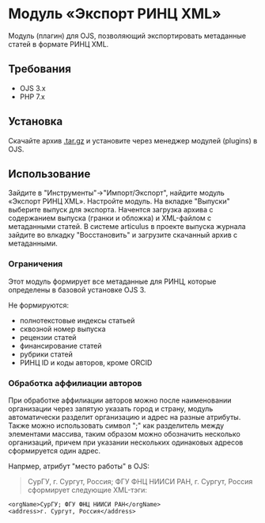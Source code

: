 # Модуль «Экспорт РИНЦ XML»

Модуль (плагин) для OJS, позволяющий экспортировать метаданные статей в формате РИНЦ XML.

## Требования

  - OJS 3.x
  - PHP 7.x

## Установка

Скачайте архив [.tar.gz](https://github.com/erikrause/RSCIExportOJSPlugin/releases/) и установите через менеджер модулей (plugins) в OJS.

## Использование

Зайдите в "Инструменты"->"Импорт/Экспорт", найдите модуль «Экспорт РИНЦ XML». Настройте модуль. На вкладке "Выпуски" выберите выпуск для экспорта. 
Начентся загрузка архива с содержанием выпуска (гранки и обложка) и XML-файлом с метаданными статей. В системе articulus в проекте выпуска журнала зайдите во влкадку "Восстановить" и загрузите скачанный архив с метаданными.

### Ограничения
Этот модуль формирует все метаданные для РИНЦ, которые определены в базовой установке OJS 3.

Не формируются:
  - полнотекстовые индексы статьей
  - сквозной номер выпуска
  - рецензии статей
  - финансирование статей
  - рубрики статей
  - РИНЦ ID и коды авторов, кроме ORCID

### Обработка аффилиации авторов
При обработке аффилиации авторов можно после наименовании организации через запятую указать город и страну, модуль автоматически разделит организацию и адрес на разные атрибуты.
Также можно использовать символ ";" как разделитель между элементами массива, таким образом можно обозначить несколько организаций, причем при указании нескольких одинаковых адресов
сформируется один адрес.

Напрмер, атрибут "место работы" в OJS:
 > СурГУ, г. Сургут, Россия; ФГУ ФНЦ НИИСИ РАН, г. Сургут, Россия
сформирует следующие XML-тэги:

``` 
<orgName>СурГУ; ФГУ ФНЦ НИИСИ РАН</orgName>
<address>г. Сургут, Россия</address>
```
